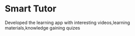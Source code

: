 # Smart Tutor
 Developed the learning app with interesting videos,learning materials,knowledge gaining quizes
